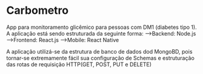 # Carbometro

App para monitoramento glicêmico para pessoas com DM1 (diabetes tipo 1). A aplicação está sendo estruturada da seguinte forma:
-->Backend: Node.js
-->Frontend: React.js
-->Mobile: React Native

A aplicação utilizá-se da estrutura de banco de dados dod MongoBD, pois tornar-se extremamente fácil sua configuração de Schemas e estruturação das rotas de requisição HTTP(GET, POST, PUT e DELETE)
